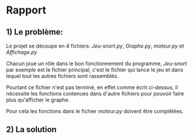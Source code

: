 # Rapport

## 1) Le problème:

Le projet se découpe en 4 fichiers: *Jeu-snort.py*, *Graphe.py*, *moteur.py* et *Affichage.py*

Chacun joue un rôle dans le bon fonctionnement du programme, *Jeu-snort* par exemple est le fichier principal, c'est le fichier qui lance le jeu et dans lequel tout les autres fichiers sont rassemblés.

Pourtant ce fichier n'est pas terminé, en effet comme écrit ci-dessus, il nécessite les fonctions contenues dans d'autre fichiers pour pouvoir faire plus qu'afficher le graphe.

Pour cela les fonctions dans le fichier *moteur.py* doivent être complétées.

## 2) La solution
